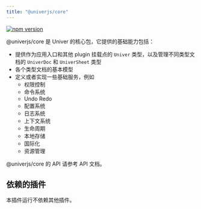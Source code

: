 ```yaml
---
title: "@univerjs/core"
---
```


[![npm version](https://img.shields.io/npm/v/@univerjs/core)](https://npmjs.org/package/@univerjs/core)

@univerjs/core 是 Univer 的核心包，它提供的基础能力包括：

- 提供作为应用入口和其他 plugin 挂载点的 `Univer` 类型，以及管理不同类型文档的 `UniverDoc` 和 `UniverSheet` 类型
- 各个类型文档的基本模型
- 定义或者实现一些基础服务，例如
  - 权限控制
  - 命令系统
  - Undo Redo
  - 配置系统
  - 日志系统
  - 上下文系统
  - 生命周期
  - 本地存储
  - 国际化
  - 资源管理

@univerjs/core 的 API 请参考 API 文档。

## 依赖的插件

本插件运行不依赖其他插件。
